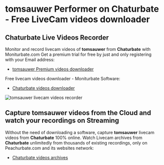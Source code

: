 # tomsauwer Performer on Chaturbate - Free LiveCam videos downloader

## Chaturbate Live Videos Recorder

Monitor and record livecam videos of **tomsauwer** from **Chaturbate** with Moniturbate.com
Get a premium trial for free by just and only registering with your Email address:
* [tomsauwer Premium videos downloader](https://moniturbate.com/request-demo-licence-key.html)

Free livecam videos downloader - Moniturbate Software:
* [Chaturbate videos downloader](https://moniturbate.com/moniturbate-download-software.html)

![tomsauwer livecam videos recorder](https://peachurnet.com/templates/moniturbate-software.png)


## Capture tomsauwer videos from the Cloud and watch your recordings on Streaming

Without the need of downloading a software, capture **tomsauwer** livecam videos from **Chaturbate** 100% online.
Watch Livecam archives from **Chaturbate** unlimitedly from thousands of existing recordings, only on Peachurbate.com and its websites network:
* [Chaturbate videos archives](https://peachurnet.com/)